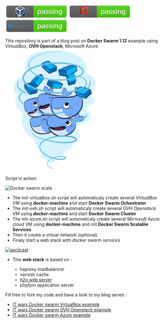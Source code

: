 ![docker swarm on virtualbox:passing](img/virtualbox-passing.jpg) ![docker swarm on ovh openstack:passing](img/ovh-openstack-passing.jpg) ![docker swarm on azure:passing](img/azure-passing.jpg) 

This repository is part of a blog post on **Docker Swarm 1.12** example using *VirtualBox*, **OVH Openstack**, Microsoft Azure.
![Docker Swarm](img/docker-swarm.gif)

Script in action:

![Docker swarm scale](img/docker-swarm-scale.gif)

- The init-virtualbox.sh script will automaticaly create several *VirtualBox VM* using **docker-machine** and start **Docker Swarm Ochestrator**
- The init-ovh.sh script will automaticaly create several *OVH Openstack VM* using **docker-machine** and start **Docker Swarm Cluster**
- The init-azure.sh script will automaticaly create several *Microsoft Azure cloud VM* using **docker-machine** and init **Docker Swarm Scalable Services**
- Then it create a virtual network (optional)
- Finaly start a web stack with *docker swarm services*

[![asciicast](https://asciinema.org/a/bup8txirvsiszylckkzrng5gr.png)](https://asciinema.org/a/bup8txirvsiszylckkzrng5gr)

- This **web stack** is based on :

   - haproxy loadbalancer
   - varnish cache
   - [h2o web server](http://www.it-wars.com/posts/performance/web-performance-H2O-vs-nginx/)
   - phpfpm application server

Fill free to fork my code and have a look to my blog series :

- [IT wars Docker swarm VirtualBox example](http://www.it-wars.com/posts/virtualisation/docker-swarm-par-lexemple/)
- [IT wars Docker swarm OVH Openstack example](http://www.it-wars.com/posts/virtualisation/docker-swarm-112-ovh/)
- [IT wars Docker swarm Azure example](http://www.it-wars.com/posts/virtualisation/docker-swarm-112-azure/)

